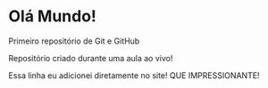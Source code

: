 # Olá Mundo!
 Primeiro repositório de Git e GitHub

 Repositório criado durante uma aula ao vivo!
 
 Essa linha eu adicionei diretamente no site! QUE IMPRESSIONANTE!
